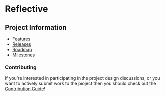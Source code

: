 # Reflective

## Project Information

- [Features](features.md)
- [Releases](releases.md)
- [Roadmap](roadmap.md)
- [Milestones](milestones.md)

### Contributing

If you're interested in participating in the project design discussions, or you want to actively submit work to the
project then you should check out the
[Contribution Guide](../contributing/README.md)!
